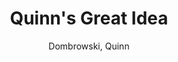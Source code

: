 ---
type: 'article'
pubkey: 'DSC01'
author: 'Dombrowski, Quinn'
title: "Quinn's Great Idea"
journal: 'The Data-Sitters Club'
volume: '1'
url: 'https://datasittersclub.github.io/site/dsc1.html'
year: 2019
project: 'data-sitters-club'
---
